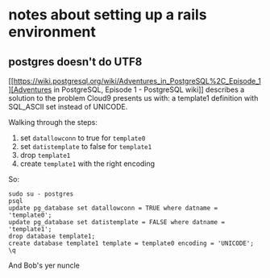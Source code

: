 # notes about setting up a rails environment


## postgres doesn't do UTF8

[[https://wiki.postgresql.org/wiki/Adventures_in_PostgreSQL%2C_Episode_1][Adventures in PostgreSQL, Episode 1 - PostgreSQL wiki]]
describes a solution to the problem Cloud9 presents us with: a template1 definition 
with SQL_ASCII set instead of UNICODE.

Walking through the steps:

1. set `datallowconn` to true for `template0`
2. set `datistemplate` to false for `template1`
3. drop `template1`
4. create `template1` with the right encoding


So:

    sudo su - postgres
    psql
    update pg_database set datallowconn = TRUE where datname = 'template0';
    update pg_database set datistemplate = FALSE where datname = 'template1';
    drop database template1;
    create database template1 template = template0 encoding = 'UNICODE';
    \q

And Bob's yer nuncle



